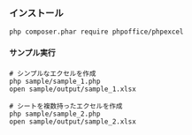 
### インストール

``` shell
php composer.phar require phpoffice/phpexcel
```

#### サンプル実行

``` shell
# シンプルなエクセルを作成
php sample/sample_1.php
open sample/output/sample_1.xlsx
```

``` shell
# シートを複数持ったエクセルを作成
php sample/sample_2.php
open sample/output/sample_2.xlsx
```
